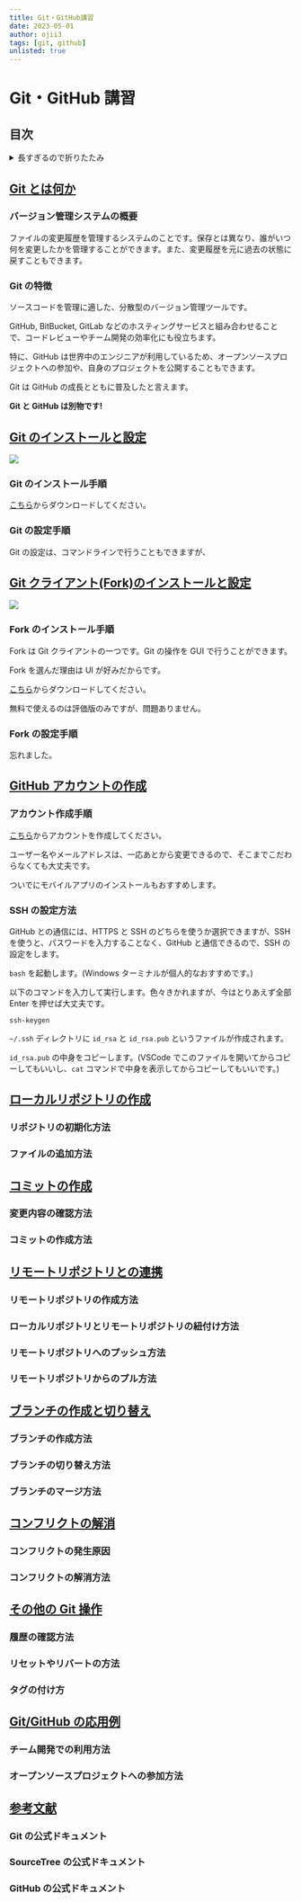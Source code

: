 ```yaml
---
title: Git・GitHub講習
date: 2023-05-01
author: ojii3
tags: [git, github]
unlisted: true
---
```


# Git・GitHub 講習

## 目次

<details>
<summary>長すぎるので折りたたみ</summary>

- [Git とは何か](#git-とは何か)
  - バージョン管理システムの概要
  - Git の特徴
- [Git のインストールと設定](#git-のインストールと設定)
  - Git のインストール手順
  - Git の設定手順
- [Git クライアント(Fork)のインストールと設定](#git-クライアントforkのインストールと設定)
  - SourceTree のインストール手順
  - SourceTree の設定手順
- [GitHub アカウントの作成](#github-アカウントの作成)
  - アカウント作成手順
  - SSH の設定方法
- [ローカルリポジトリの作成](#ローカルリポジトリの作成)
  - リポジトリの初期化方法
  - ファイルの追加方法
- [コミットの作成](#コミットの作成)
  - 変更内容の確認方法
  - コミットの作成方法
- [リモートリポジトリとの連携](#リモートリポジトリとの連携)
  - リモートリポジトリの作成方法
  - ローカルリポジトリとリモートリポジトリの紐付け方法
  - リモートリポジトリへのプッシュ方法
  - リモートリポジトリからのプル方法
- [ブランチの作成と切り替え](#ブランチの作成と切り替え)
  - ブランチの作成方法
  - ブランチの切り替え方法
  - ブランチのマージ方法
- [コンフリクトの解消](#コンフリクトの解消)
  - コンフリクトの発生原因
  - コンフリクトの解消方法
- [その他の Git 操作](#その他の-git-操作)
  - 履歴の確認方法
  - リセットやリバートの方法
  <!-- - タグの付け方 -->
- [Git/GitHub の応用例](#gitgithub-の応用例)
  - チーム開発での利用方法
  - オープンソースプロジェクトへの参加方法
- [参考文献](#参考文献)
  - Git の公式ドキュメント
  - SourceTree の公式ドキュメント
  - GitHub の公式ドキュメント

</details>

## [Git とは何か](#git-とは何か)

### バージョン管理システムの概要

ファイルの変更履歴を管理するシステムのことです。保存とは異なり、誰がいつ何を変更したかを管理することができます。また、変更履歴を元に過去の状態に戻すこともできます。

### Git の特徴

ソースコードを管理に適した、分散型のバージョン管理ツールです。

GitHub, BitBucket, GitLab などのホスティングサービスと組み合わせることで、コードレビューやチーム開発の効率化にも役立ちます。

特に、GitHub は世界中のエンジニアが利用しているため、オープンソースプロジェクトへの参加や、自身のプロジェクトを公開することもできます。

Git は GitHub の成長とともに普及したと言えます。

**Git と GitHub は別物です!**

## [Git のインストールと設定](#git-のインストールと設定)

![](https://git-scm.com/images/logo@2x.png)

### Git のインストール手順

[こちら](https://git-scm.com/downloads)からダウンロードしてください。

### Git の設定手順

Git の設定は、コマンドラインで行うこともできますが、

## [Git クライアント(Fork)のインストールと設定](#git-クライアントforkのインストールと設定)

![](https://git-fork.com/images/logo.png)

### Fork のインストール手順

Fork は Git クライアントの一つです。Git の操作を GUI で行うことができます。

Fork を選んだ理由は UI が好みだからです。

[こちら](https://git-fork.com/)からダウンロードしてください。

無料で使えるのは評価版のみですが、問題ありません。

### Fork の設定手順

忘れました。

## [GitHub アカウントの作成](#github-アカウントの作成)

### アカウント作成手順

[こちら](https://github.com)からアカウントを作成してください。

ユーザー名やメールアドレスは、一応あとから変更できるので、そこまでこだわらなくても大丈夫です。

ついでにモバイルアプリのインストールもおすすめします。

### SSH の設定方法

GitHub との通信には、HTTPS と SSH のどちらを使うか選択できますが、SSH を使うと、パスワードを入力することなく、GitHub と通信できるので、SSH の設定をします。

`bash` を起動します。(Windows ターミナルが個人的なおすすめです。)

以下のコマンドを入力して実行します。色々きかれますが、今はとりあえず全部 Enter を押せば大丈夫です。

```shell
ssh-keygen
```

`~/.ssh` ディレクトリに `id_rsa` と `id_rsa.pub` というファイルが作成されます。

`id_rsa.pub` の中身をコピーします。(VSCode でこのファイルを開いてからコピーしてもいいし、`cat` コマンドで中身を表示してからコピーしてもいいです。)

## [ローカルリポジトリの作成](#ローカルリポジトリの作成)

### リポジトリの初期化方法

### ファイルの追加方法

## [コミットの作成](#コミットの作成)

### 変更内容の確認方法

### コミットの作成方法

## [リモートリポジトリとの連携](#リモートリポジトリとの連携)

### リモートリポジトリの作成方法

### ローカルリポジトリとリモートリポジトリの紐付け方法

### リモートリポジトリへのプッシュ方法

### リモートリポジトリからのプル方法

## [ブランチの作成と切り替え](#ブランチの作成と切り替え)

### ブランチの作成方法

### ブランチの切り替え方法

### ブランチのマージ方法

## [コンフリクトの解消](#コンフリクトの解消)

### コンフリクトの発生原因

### コンフリクトの解消方法

## [その他の Git 操作](#その他の-git-操作)

### 履歴の確認方法

### リセットやリバートの方法

### タグの付け方

## [Git/GitHub の応用例](#gitgithub-の応用例)

### チーム開発での利用方法

### オープンソースプロジェクトへの参加方法

## [参考文献](#参考文献)

### Git の公式ドキュメント

### SourceTree の公式ドキュメント

### GitHub の公式ドキュメント
